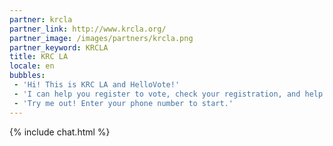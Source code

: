 ```yaml
---
partner: krcla
partner_link: http://www.krcla.org/
partner_image: /images/partners/krcla.png
partner_keyword: KRCLA
title: KRC LA
locale: en
bubbles:
 - 'Hi! This is KRC LA and HelloVote!'
 - 'I can help you register to vote, check your registration, and help your friends register.'
 - 'Try me out! Enter your phone number to start.'
---
```

{% include chat.html %}



